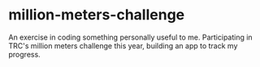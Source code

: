 # million-meters-challenge
An exercise in coding something personally useful to me. Participating in TRC's million meters challenge this year, building an app to track my progress.